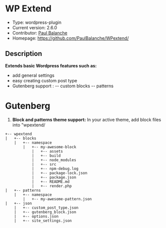 # WP Extend

- Type: wordpress-plugin
- Current version: 2.6.0
- Contributor: [Paul Balanche](mailto:paul.balanche@gmail.com)
- Homepage: https://github.com/PaulBalanche/WPextend/

## Description

**Extends basic Wordpress features such as:**
- add general settings
- easy creating custom post type
- Gutenberg support :
-- custom blocks
-- patterns

# Gutenberg

1. **Block and patterns theme support:**
In your active theme, add block files into "wpextend/
```
+-- wpextend
|   +-- blocks
	|   +-- namespace
		|   +-- my-awesome-block
			|   +-- assets
			|   +-- build
			|   +-- node_modules
			|   +-- src
			|   +-- npm-debug.log
			|   +-- package-lock.json
			|   +-- package.json
			|   +-- README.md
			|   +-- render.php
|   +-- patterns
	|   +-- namespace
		|   +-- my-awesome-pattern.json
|   +-- json
	|   +-- custom_post_type.json
	|   +-- gutenberg_block.json
	|   +-- options.json
	|   +-- site_settings.json
```